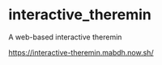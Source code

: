 # interactive_theremin
A web-based interactive theremin

https://interactive-theremin.mabdh.now.sh/
